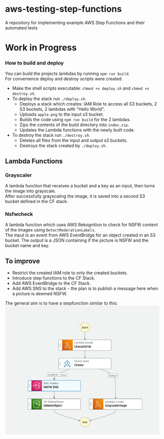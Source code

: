 # aws-testing-step-functions
A repository for implementing example AWS Step Functions and their automated tests

# Work in Progress

### How to build and deploy
You can build the projects lambdas by running `npm run build`.  
For convenience deploy and destroy scripts were created.  
- Make the shell scripts executable: `chmod +x deploy.sh` and `chmod +x destroy.sh`.
- To deploy the stack run `./deploy.sh`.
    - Deploys a stack which creates: IAM Role to access all S3 buckets, 2 S3 buckets, 2 lambdas with "Hello World".
    - Uploads `apple.png` to the input s3 bucket.
    - Builds the code using `npm run build` for the 2 lambdas.
    - Zips the contents of the build directory into `index.zip`.
    - Updates the Lambda functions with the newly built code.
- To destroy the stack run `./destroy.sh`.
    - Deletes all files from the input and output s3 buckets.
    - Destroys the stack created by `./deploy.sh`.

## Lambda Functions

### Grayscaler
A lambda function that receives a bucket and a key as an input, then turns the image into grayscale.  
After successfully grayscaling the image, it is saved into a second S3 bucket defined in the CF stack.  

### Nsfwcheck
A lambda function which uses AWS Rekognition to check for NSFW content of the images using `DetectModerationLabels`.  
The input is an event from AWS EventBridge for an object created in an S3 bucket.
The output is a JSON containing if the picture is NSFW and the bucket name and key.

## To improve
- Restrict the created IAM role to only the created buckets.
- Introduce step functions to the CF Stack.
- Add AWS EventBridge to the CF Stack.
- Add AWS SNS to the stack - the plan is to publish a message here when a picture is deemed NSFW.

The general aim is to have a stepfunction similar to this:  
![A picture of the planned stepfunction](docs/sf-plan.png)
